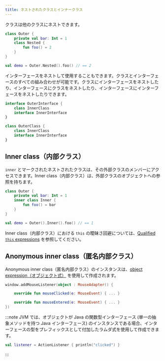 ```yaml
---
title: ネストされたクラスとインナークラス
---
```

クラスは他のクラスにネストできます。

```kotlin
class Outer {
    private val bar: Int = 1
    class Nested {
        fun foo() = 2
    }
}

val demo = Outer.Nested().foo() // == 2
```

インターフェースをネストして使用することもできます。クラスとインターフェースのすべての組み合わせが可能です。クラスにインターフェースをネストしたり、インターフェースにクラスをネストしたり、インターフェースにインターフェースをネストしたりできます。

```kotlin
interface OuterInterface {
    class InnerClass
    interface InnerInterface
}

class OuterClass {
    class InnerClass
    interface InnerInterface
}
```

## Inner class（内部クラス）

`inner` とマークされたネストされたクラスは、その外部クラスのメンバーにアクセスできます。Inner class（内部クラス）は、外部クラスのオブジェクトへの参照を持ちます。

```kotlin
class Outer {
    private val bar: Int = 1
    inner class Inner {
        fun foo() = bar
    }
}

val demo = Outer().Inner().foo() // == 1
```

Inner class（内部クラス）における `this` の曖昧さ回避については、[Qualified `this` expressions](this-expressions) を参照してください。

## Anonymous inner class（匿名内部クラス）

Anonymous inner class（匿名内部クラス）のインスタンスは、[object expression（オブジェクト式）](object-declarations#object-expressions) を使用して作成されます。

```kotlin
window.addMouseListener(object : MouseAdapter() {

    override fun mouseClicked(e: MouseEvent) { ... }

    override fun mouseEntered(e: MouseEvent) { ... }
})
```

:::note
JVM では、オブジェクトが Java の関数型インターフェース (単一の抽象メソッドを持つ Java インターフェース) のインスタンスである場合、インターフェースの型をプレフィックスとして付加したラムダ式を使用して作成できます。

```kotlin
val listener = ActionListener { println("clicked") }
```

:::